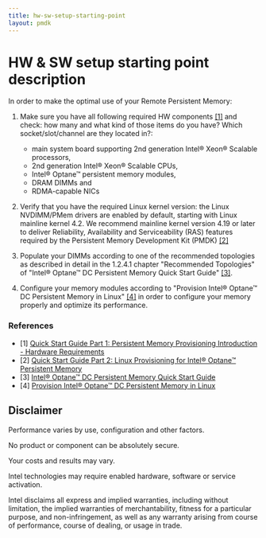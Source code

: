 ```yaml
---
title: hw-sw-setup-starting-point
layout: pmdk
---
```


# HW & SW setup starting point description

In order to make the optimal use of your Remote Persistent Memory:

1) Make sure you have all following required HW components [[1]][start-1] and check: how many and what kind of those items do you have? Which socket/slot/channel are they located in?:
   - main system board supporting 2nd generation Intel® Xeon® Scalable processors,
   - 2nd generation Intel® Xeon® Scalable CPUs,
   - Intel&reg; Optane&trade; persistent memory modules,
   - DRAM DIMMs and
   - RDMA-capable NICs

2) Verify that you have the required Linux kernel version: the Linux NVDIMM/PMem drivers are enabled by default, starting with Linux mainline kernel 4.2. We recommend mainline kernel version 4.19 or later to deliver Reliability, Availability and Serviceability (RAS) features required by the Persistent Memory Development Kit (PMDK) [[2]][start-2]

3) Populate your DIMMs according to one of the recommended topologies as described in detail in the 1.2.4.1 chapter "Recommended Topologies" of "Intel&reg; Optane&trade; DC Persistent Memory Quick Start Guide" [[3]][start-3].

4) Configure your memory modules according to "Provision Intel&reg; Optane&trade; DC Persistent Memory in Linux" [[4]][start-4] in order to configure your memory properly and optimize its performance.

### References

* [1] [Quick Start Guide Part 1: Persistent Memory Provisioning Introduction - Hardware Requirements][start-1]
* [2] [Quick Start Guide Part 2: Linux Provisioning for Intel&reg; Optane&trade; Persistent Memory][start-2]
* [3] [Intel&reg; Optane&trade; DC Persistent Memory Quick Start Guide][start-3]
* [4] [Provision Intel&reg; Optane&trade; DC Persistent Memory in Linux][start-4]

[start-1]: https://software.intel.com/content/www/us/en/develop/articles/qsg-intro-to-provisioning-pmem.html
[start-2]: https://software.intel.com/content/www/us/en/develop/articles/qsg-part2-linux-provisioning-with-optane-pmem.html
[start-3]: https://www.intel.com/content/dam/support/us/en/documents/memory-and-storage/data-center-persistent-mem/Intel-Optane-DC-Persistent-Memory-Quick-Start-Guide.pdf
[start-4]: https://software.intel.com/content/www/us/en/develop/videos/provisioning-intel-optane-dc-persistent-memory-modules-in-linux.html

## Disclaimer

Performance varies by use, configuration and other factors.

No product or component can be absolutely secure.

Your costs and results may vary.

Intel technologies may require enabled hardware, software or service activation.

Intel disclaims all express and implied warranties, including without limitation, the implied warranties of merchantability, fitness for a particular purpose, and non-infringement, as well as any warranty arising from course of performance, course of dealing, or usage in trade.

